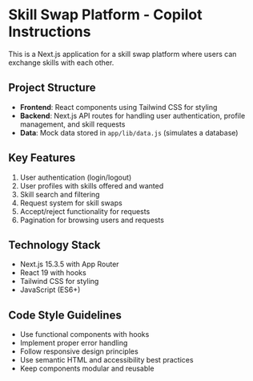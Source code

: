 <!-- Use this file to provide workspace-specific custom instructions to Copilot. For more details, visit https://code.visualstudio.com/docs/copilot/copilot-customization#_use-a-githubcopilotinstructionsmd-file -->

# Skill Swap Platform - Copilot Instructions

This is a Next.js application for a skill swap platform where users can exchange skills with each other.

## Project Structure

- **Frontend**: React components using Tailwind CSS for styling
- **Backend**: Next.js API routes for handling user authentication, profile management, and skill requests
- **Data**: Mock data stored in `app/lib/data.js` (simulates a database)

## Key Features

1. User authentication (login/logout)
2. User profiles with skills offered and wanted
3. Skill search and filtering
4. Request system for skill swaps
5. Accept/reject functionality for requests
6. Pagination for browsing users and requests

## Technology Stack

- Next.js 15.3.5 with App Router
- React 19 with hooks
- Tailwind CSS for styling
- JavaScript (ES6+)

## Code Style Guidelines

- Use functional components with hooks
- Implement proper error handling
- Follow responsive design principles
- Use semantic HTML and accessibility best practices
- Keep components modular and reusable

